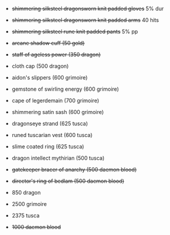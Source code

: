 + ~~shimmering silksteel dragonsworn knit padded gloves~~ 5% dur
+ ~~shimmering silksteel dragonsworn knit padded arms~~ 40 hits
+ ~~shimmering silksteel rune knit padded pants~~ 5% pp
+ ~~arcane shadow cuff (50 gold)~~
+ ~~staff of ageless power (350 dragon)~~
+ cloth cap (500 dragon)
+ aidon's slippers (600 grimoire)
+ gemstone of swirling energy (600 grimoire)
+ cape of legerdemain (700 grimoire)
+ shimmering satin sash (600 grimoire)
+ dragonseye strand (625 tusca)
+ runed tuscarian vest (600 tusca)
+ slime coated ring (625 tusca)
+ dragon intellect mythirian (500 tusca)
+ ~~gatekeeper bracer of anarchy (500 daemon blood)~~
+ ~~director's ring of bedlam (500 daemon blood)~~


+ 850 dragon
+ 2500 grimoire
+ 2375 tusca
+ ~~1000 daemon blood~~

